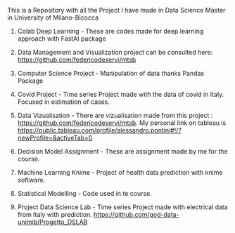 This is a Repository with all the Project I have made in Data Science Master in University of Milano-Bicocca

1)  Colab Deep Learning - These are codes made for deep learning approach with FastAI package

2)  Data Management and Visualization project can be consulted here: https://github.com/federicodeservi/mtsb

3) Computer Science Project - Manipulation of data thanks Pandas Package

4) Covid Project - Time series Project made with the data of covid in Italy. Focused in estimation of cases.

5) Data Vizualisation - There are vizualisation made from this project : https://github.com/federicodeservi/mtsb. My personal link on tableau is https://public.tableau.com/profile/alessandro.pontini#!/?newProfile=&activeTab=0

6) Decision Model Assignment - These are assignment made by me for the course.

7) Machine Learning Knime - Project of health data prediction with knime software.

8) Statistical Modelling - Code used in te course.

9) Project Data Science Lab - Time series Project made with electrical data from Italy with prediction. https://github.com/god-data-unimib/Progetto_DSLAB
